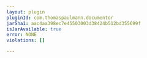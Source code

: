 ```yaml
---
layout: plugin
pluginId: com.thomaspaulmann.documentor
jarSha1: aac4aa398ec7e45503003d38424b512bd355699f
isJarAvailable: true
error: NONE
violations: []

---
```

